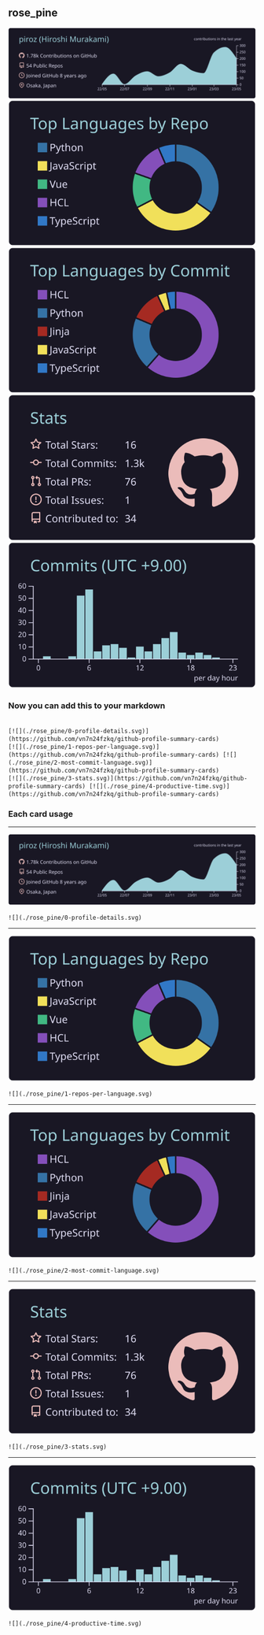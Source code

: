 ## rose_pine

[![](./0-profile-details.svg)](https://github.com/vn7n24fzkq/github-profile-summary-cards)
[![](./1-repos-per-language.svg)](https://github.com/vn7n24fzkq/github-profile-summary-cards) [![](./2-most-commit-language.svg)](https://github.com/vn7n24fzkq/github-profile-summary-cards)
[![](./3-stats.svg)](https://github.com/vn7n24fzkq/github-profile-summary-cards) [![](./4-productive-time.svg)](https://github.com/vn7n24fzkq/github-profile-summary-cards)
### Now you can add this to your markdown
```

[![](./rose_pine/0-profile-details.svg)](https://github.com/vn7n24fzkq/github-profile-summary-cards)
[![](./rose_pine/1-repos-per-language.svg)](https://github.com/vn7n24fzkq/github-profile-summary-cards) [![](./rose_pine/2-most-commit-language.svg)](https://github.com/vn7n24fzkq/github-profile-summary-cards)
[![](./rose_pine/3-stats.svg)](https://github.com/vn7n24fzkq/github-profile-summary-cards) [![](./rose_pine/4-productive-time.svg)](https://github.com/vn7n24fzkq/github-profile-summary-cards)

```

### Each card usage
---

![](./0-profile-details.svg)

```
![](./rose_pine/0-profile-details.svg)
```

    

---

![](./1-repos-per-language.svg)

```
![](./rose_pine/1-repos-per-language.svg)
```

    

---

![](./2-most-commit-language.svg)

```
![](./rose_pine/2-most-commit-language.svg)
```

    

---

![](./3-stats.svg)

```
![](./rose_pine/3-stats.svg)
```

    

---

![](./4-productive-time.svg)

```
![](./rose_pine/4-productive-time.svg)
```

    
